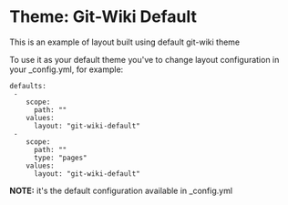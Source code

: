 # Theme: Git-Wiki Default


This is an example of layout built using default git-wiki theme


To use it as your default theme you've to change layout configuration in your _config.yml, for example:

```
defaults:
 -
    scope:
      path: ""
    values:
      layout: "git-wiki-default"
 -
    scope:
      path: ""
      type: "pages"
    values:
      layout: "git-wiki-default"
```

**NOTE:** it's the default configuration available in _config.yml

